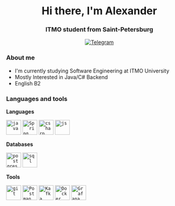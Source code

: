 <div id = "header" align = "center">
    <h1>Hi there, I'm Alexander</h1>
    <h3>ITMO student from Saint-Petersburg</h3>
    <a href="https://t.me/azhurpheel">
        <img src="https://img.shields.io/badge/Telegram-blue?style=for-the-badge&logo=telegram&logoColor=white" alt="Telegram"/>
    </a>
</div>

### About me
- I'm currently studying Software Engineering at ITMO University
- Mostly Interested in Java/C# Backend
- English B2 


### Languages and tools

**Languages**

<code><img src="https://cdn.jsdelivr.net/gh/devicons/devicon/icons/java/java-original-wordmark.svg" title="java" width="40" height ="40"/></code>
<code><img src="https://cdn.jsdelivr.net/gh/devicons/devicon@latest/icons/spring/spring-original-wordmark.svg" title="Spring" width="40" height="40"/></code>
<code><img src="https://cdn.jsdelivr.net/gh/devicons/devicon/icons/csharp/csharp-original.svg" title="csharp" width="40" height ="40"/></code>
<code><img src="https://cdn.jsdelivr.net/gh/devicons/devicon/icons/javascript/javascript-original.svg" title="js" width="40" height ="40"/></code>

**Databases**

<code><img src="https://cdn.jsdelivr.net/gh/devicons/devicon@latest/icons/postgresql/postgresql-plain-wordmark.svg" title="postgres" width="40" height="40"/></code>
<code><img src="https://cdn.jsdelivr.net/gh/devicons/devicon/icons/mysql/mysql-original-wordmark.svg" title="sql" width="40" height ="40"/></code>


**Tools**

<code><img src="https://cdn.jsdelivr.net/gh/devicons/devicon@latest/icons/git/git-original.svg" title="git" width="40" height="40"/></code>
<code><img src="https://cdn.jsdelivr.net/gh/devicons/devicon@latest/icons/postman/postman-original.svg" title="Postman" width="40" height="40" /></code>
<code><img src="https://cdn.jsdelivr.net/gh/devicons/devicon@latest/icons/apachekafka/apachekafka-original.svg" title="Kafka" width="40" height="40"/></code>
<code><img src="https://cdn.jsdelivr.net/gh/devicons/devicon@latest/icons/docker/docker-original.svg" title="Docker" width="40" height="40"/></code>
<code><img src="https://cdn.jsdelivr.net/gh/devicons/devicon@latest/icons/grafana/grafana-original-wordmark.svg" title="Grafana" width="40" height="40"/></code>
          
          







          
